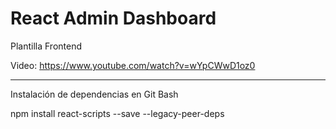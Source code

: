 # React Admin Dashboard
Plantilla Frontend

Video: https://www.youtube.com/watch?v=wYpCWwD1oz0

--------------------------------------------------------------------------------------------------------------------------------

Instalación de dependencias en Git Bash

npm install react-scripts --save --legacy-peer-deps


